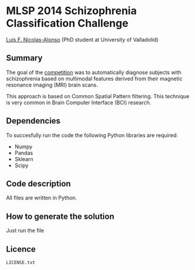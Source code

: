 MLSP 2014 Schizophrenia Classification Challenge
==

[Luis F. Nicolas-Alonso]() (PhD student at University of Valladolid)


Summary
--
The goal of the [competition](http://www.kaggle.com/c/mlsp-2014-mri) was to automatically diagnose subjects with schizophrenia based on multimodal features derived from their magnetic resonance imaging (MRI) brain scans.

This approach is based on Common Spatial Pattern filtering. This technique is very common in Brain Computer Interface (BCI) research. 


Dependencies
--
To succesfully run the code the following Python libraries are required: 
* Numpy
* Pandas
* Sklearn
* Scipy

Code description
--
All files are written in Python.


How to generate the solution
--
Just run the file

Licence
--
`LICENSE.txt`

